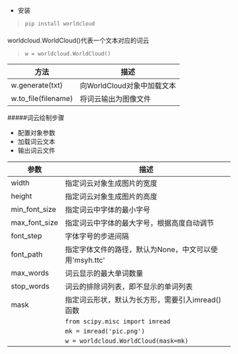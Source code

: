 * 安装 
> `pip install worldcloud`
#### 
worldcloud.WorldCloud()代表一个文本对应的词云

> `w = worldcloud.WorldCloud()`

|方法|描述|
|--|--|
|w.generate(txt)|向WorldCloud对象中加载文本|
|w.to_file(filename)|将词云输出为图像文件|

#####词云绘制步骤
* 配置对象参数
* 加载词云文本
* 输出词云文件 

|参数|描述|
|--|--|
|width|指定词云对象生成图片的宽度|
|height|指定词云对象生成图片的高度|
|min_font_size|指定词云中字体的最小字号|
|max_font_size|指定词云中字体的最大字号，根据高度自动调节|
|font_step|字体字号的步进间隔|
|font_path|指定字体文件的路径，默认为None，中文可以使用'msyh.ttc'|
|max_words|词云显示的最大单词数量|
|stop_words|词云的排除词列表，即不显示的单词列表|
|mask|指定词云形状，默认为长方形，需要引入imread()函数|
||`from scipy.misc import imread`|
||`mk = imread('pic.png')`|
||`w = worldcloud.WorldCloud(mask=mk)`|
